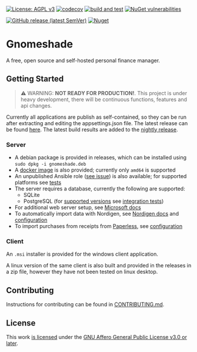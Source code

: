 [![License: AGPL v3](https://img.shields.io/badge/License-AGPL%20v3-blue.svg)](https://www.gnu.org/licenses/agpl-3.0)
[![codecov](https://codecov.io/gh/VMelnalksnis/Gnomeshade/branch/master/graph/badge.svg?token=5GWIPI74DO)](https://codecov.io/gh/VMelnalksnis/Gnomeshade)
[![build and test](https://github.com/VMelnalksnis/Gnomeshade/actions/workflows/build-and-test.yml/badge.svg)](https://github.com/VMelnalksnis/Gnomeshade/actions/workflows/build-and-test.yml)
[![NuGet vulnerabilities](https://github.com/VMelnalksnis/Gnomeshade/actions/workflows/nuget-vulnerabilities.yml/badge.svg)](https://github.com/VMelnalksnis/Gnomeshade/actions/workflows/nuget-vulnerabilities.yml)

[![GitHub release (latest SemVer)](https://img.shields.io/github/v/release/VMelnalksnis/Gnomeshade)](https://github.com/VMelnalksnis/Gnomeshade/releases/latest)
[![Nuget](https://img.shields.io/nuget/v/Gnomeshade.WebApi.Client?label=WebApi.Client)](https://www.nuget.org/packages/Gnomeshade.WebApi.Client/)

# Gnomeshade

A free, open source and self-hosted personal finance manager.

## Getting Started

> ⚠️ WARNING: **NOT READY FOR PRODUCTION!**. This project is under heavy development, there will be continuous functions, features and api changes.

Currently all applications are publish as self-contained, so they can be run after extracting and editing the
appsettings.json file.
The latest release can be found [here](https://github.com/VMelnalksnis/Gnomeshade/releases/latest).
The latest build results are added to
the [nightly release](https://github.com/VMelnalksnis/Gnomeshade/releases/tag/nightly).

### Server

* A debian package is provided in releases, which can be installed using `sudo dpkg -i gnomeshade.deb`
* A [docker image](https://github.com/VMelnalksnis/Gnomeshade/pkgs/container/gnomeshade) is also provided; currently only `amd64` is supported 
* An unpublished Ansible role ([see issue](https://github.com/VMelnalksnis/Gnomeshade/issues/523)) is also available; for supported platforms see [tests](.github/workflows/build-and-test.yml)
* The server requires a database, currently the following are supported:
	* SQLite
	* PostgreSQL (for [supported versions](https://www.postgresql.org/support/versioning/) see [integration tests](tests/Gnomeshade.WebApi.Tests.Integration.PostgreSQL/WebserverSetup.cs))
* For additional web server setup,
  see [Microsoft docs](https://docs.microsoft.com/en-us/aspnet/core/fundamentals/servers/kestrel?view=aspnetcore-6.0)
* To automatically import data with Nordigen,
  see [Nordigen docs](https://nordigen.com/en/account_information_documenation/integration/quickstart_guide/)
  and [configuration](https://github.com/VMelnalksnis/NordigenDotNet#usage)
* To import purchases from receipts from [Paperless](https://github.com/paperless-ngx/paperless-ngx),
  see [configuration](https://github.com/VMelnalksnis/PaperlessDotNet#usage)
	

### Client

An `.msi` installer is provided for the windows client application. 

A linux version of the same client is also built and provided in the releases in a zip file, however they have not been tested on linux desktop. 

## Contributing

Instructions for contributing can be found in [CONTRIBUTING.md](CONTRIBUTING.md).

## License

This work [is licensed](LICENSE.txt) under the
[GNU Affero General Public License v3.0 or later](https://www.gnu.org/licenses/agpl-3.0.html).
